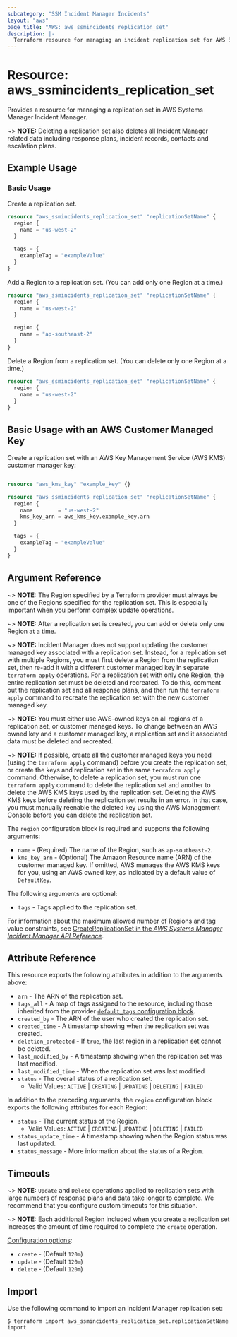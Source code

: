 ```yaml
---
subcategory: "SSM Incident Manager Incidents"
layout: "aws"
page_title: "AWS: aws_ssmincidents_replication_set"
description: |-
  Terraform resource for managing an incident replication set for AWS Systems Manager Incident Manager.
---
```


# Resource: aws_ssmincidents_replication_set

Provides a resource for managing a replication set in AWS Systems Manager Incident Manager.

~> **NOTE:** Deleting a replication set also deletes all Incident Manager related data including response plans, incident records, contacts and escalation plans.

## Example Usage

### Basic Usage

Create a replication set.

```terraform
resource "aws_ssmincidents_replication_set" "replicationSetName" {
  region {
    name = "us-west-2"
  }

  tags = {
    exampleTag = "exampleValue"
  }
}
```

Add a Region to a replication set. (You can add only one Region at a time.)

```terraform
resource "aws_ssmincidents_replication_set" "replicationSetName" {
  region {
    name = "us-west-2"
  }

  region {
    name = "ap-southeast-2"
  }
}
```

Delete a Region from a replication set. (You can delete only one Region at a time.)

```terraform
resource "aws_ssmincidents_replication_set" "replicationSetName" {
  region {
    name = "us-west-2"
  }
}
```

## Basic Usage with an AWS Customer Managed Key

Create a replication set with an AWS Key Management Service (AWS KMS) customer manager key:

```terraform

resource "aws_kms_key" "example_key" {}

resource "aws_ssmincidents_replication_set" "replicationSetName" {
  region {
    name        = "us-west-2"
    kms_key_arn = aws_kms_key.example_key.arn
  }

  tags = {
    exampleTag = "exampleValue"
  }
}
```

## Argument Reference

~> **NOTE:** The Region specified by a Terraform provider must always be one of the Regions specified for the replication set. This is especially important when you perform complex update operations.

~> **NOTE:** After a replication set is created, you can add or delete only one Region at a time.

~> **NOTE:** Incident Manager does not support updating the customer managed key associated with a replication set. Instead, for a replication set with multiple Regions, you must first delete a Region from the replication set, then re-add it with a different customer managed key in separate `terraform apply` operations. For a replication set with only one Region, the entire replication set must be deleted and recreated. To do this, comment out the replication set and all response plans, and then run the `terraform apply` command to recreate the replication set with the new customer managed key.

~> **NOTE:** You must either use AWS-owned keys on all regions of a replication set, or customer managed keys. To change between an AWS owned key and a customer managed key, a replication set and it associated data must be deleted and recreated.

~> **NOTE:** If possible, create all the customer managed keys you need (using the `terraform apply` command) before you create the replication set, or create the keys and replication set in the same `terraform apply` command. Otherwise, to delete a replication set, you must run one `terraform apply` command to delete the replication set and another to delete the AWS KMS keys used by the replication set. Deleting the AWS KMS keys before deleting the replication set results in an error. In that case, you must manually reenable the deleted key using the AWS Management Console before you can delete the replication set.

The `region` configuration block is required and supports the following arguments:

* `name` - (Required) The name of the Region, such as `ap-southeast-2`.
* `kms_key_arn` - (Optional) The Amazon Resource name (ARN) of the customer managed key. If omitted, AWS manages the AWS KMS keys for you, using an AWS owned key, as indicated by a default value of `DefaultKey`.

The following arguments are optional:

* `tags` - Tags applied to the replication set.

For information about the maximum allowed number of Regions and tag value constraints, see [CreateReplicationSet in the *AWS Systems Manager Incident Manager API Reference*](https://docs.aws.amazon.com/incident-manager/latest/APIReference/API_CreateReplicationSet.html).

## Attribute Reference

This resource exports the following attributes in addition to the arguments above:

* `arn` - The ARN of the replication set.
* `tags_all` - A map of tags assigned to the resource, including those inherited from the provider [`default_tags` configuration block](https://registry.terraform.io/providers/hashicorp/aws/latest/docs#default_tags-configuration-block).
* `created_by` - The ARN of the user who created the replication set.
* `created_time` - A timestamp showing when the replication set was created.
* `deletion_protected` - If `true`, the last region in a replication set cannot be deleted.
* `last_modified_by` - A timestamp showing when the replication set was last modified.
* `last_modified_time` - When the replication set was last modified
* `status` - The overall status of a replication set.
    * Valid Values: `ACTIVE` | `CREATING` | `UPDATING` | `DELETING` | `FAILED`

In addition to the preceding arguments, the `region` configuration block exports the following attributes for each Region:

* `status` - The current status of the Region.
    * Valid Values: `ACTIVE` | `CREATING` | `UPDATING` | `DELETING` | `FAILED`
* `status_update_time` - A timestamp showing when the Region status was last updated.
* `status_message` - More information about the status of a Region.

## Timeouts

~> **NOTE:** `Update` and `Delete` operations applied to replication sets with large numbers of response plans and data take longer to complete. We recommend that you configure custom timeouts for this situation.

~> **NOTE:** Each additional Region included when you create a replication set increases the amount of time required to complete the `create` operation.

[Configuration options](https://developer.hashicorp.com/terraform/language/resources/syntax#operation-timeouts):

* `create` - (Default `120m`)
* `update` - (Default `120m`)
* `delete` - (Default `120m`)

## Import

Use the following command to import an Incident Manager replication set:

```
$ terraform import aws_ssmincidents_replication_set.replicationSetName import
```
